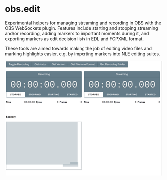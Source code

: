 
# obs.edit

Experimental helpers for managing streaming and recording in OBS with the OBS WebSockets plugin. Features include starting and stopping streaming and/or recording, adding markers to important moments during it, and exporting markers as edit decision lists in EDL and FCPXML format.

These tools are aimed towards making the job of editing video files and marking highlights easier, e.g. by importing markers into NLE editing suites.

![Screenshot](assets/screenshot3.png)

